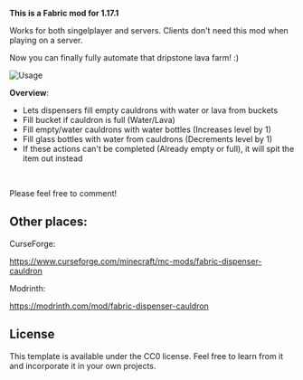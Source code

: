 <p><span style="font-size: 14px;"><strong>This is a Fabric mod for 1.17.1</strong></span></p>
<p>Works for both singelplayer and servers. Clients don't need this mod when playing on a server.</p>

<p>Now you can finally fully automate that dripstone lava farm! :)</p>

![Usage](https://i.imgur.com/S7IptCJ.gif)

<p><strong>Overview</strong>:</p>
<ul>
<li>Lets dispensers fill empty cauldrons with water or lava from buckets</li>
<li>Fill bucket if cauldron is full (Water/Lava)</li>
<li>Fill empty/water cauldrons with water bottles (Increases level by 1)</li>
<li>Fill glass bottles with water from cauldrons (Decrements level by 1)</li>
<li>If these actions can't be completed (Already empty or full), it will spit the item out instead</li>
</ul>
<p>&nbsp;</p>
<p>Please feel free to comment!</p>

## Other places:
CurseForge:

https://www.curseforge.com/minecraft/mc-mods/fabric-dispenser-cauldron

Modrinth:

https://modrinth.com/mod/fabric-dispenser-cauldron

## License

This template is available under the CC0 license. Feel free to learn from it and incorporate it in your own projects.
